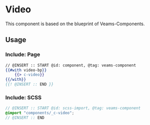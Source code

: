 # Video

This component is based on the blueprint of Veams-Components.

## Usage

### Include: Page

``` hbs
// @INSERT :: START @id: component, @tag: veams-component
{{#with video-bp}}
	{{> c-video}}
{{/with}}
{{! @INSERT :: END }}
```

### Include: SCSS

``` scss
// @INSERT :: START @id: scss-import, @tag: veams-component
@import "components/_c-video";
// @INSERT :: END
```
